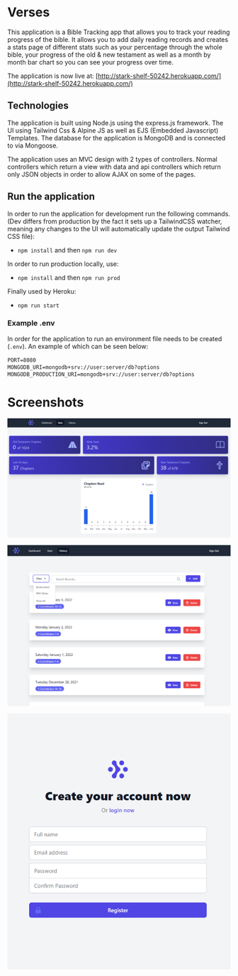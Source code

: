 # Verses
This application is a Bible Tracking app that allows you to track your reading progress of the bible. It allows you to add daily reading records and creates a stats page of different stats such as your percentage through the whole bible, your progress of the old & new testament as well as a month by month bar chart so you can see your progress over time.

The application is now live at: [http://stark-shelf-50242.herokuapp.com/](http://stark-shelf-50242.herokuapp.com/)


## Technologies
The application is built using Node.js using the express.js framework. The UI using Tailwind Css & Alpine JS as well as EJS (Embedded Javascript) Templates. The database for the application is MongoDB and is connected to via Mongoose.

The application uses an MVC design with 2 types of controllers. Normal controllers which return a view with data and api controllers which return only JSON objects in order to allow AJAX on some of the pages.

## Run the application
In order to run the application for development run the following commands. (Dev differs from production by the fact it sets up a TailwindCSS watcher, meaning any changes to the UI will automatically update the output Tailwind CSS file):

 - `npm install` and then `npm run dev` 
 
In order to run production locally, use:

- `npm install` and then `npm run prod`

Finally used by Heroku:
- `npm run start`

### Example .env
In order for the application to run an environment file needs to be created (`.env`). An example of which can be seen below:

```
PORT=8080
MONGODB_URI=mongodb+srv://user:server/db?options
MONGODB_PRODUCTION_URI=mongodb+srv://user:server/db?options
```

# Screenshots

![Stats](./images/StatsPage.png)

![History](./images/HistoryPage.png)

![Register](./images/RegisterPage.png)
